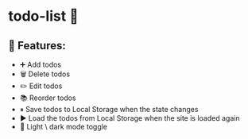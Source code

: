 # todo-list 📝

## 🚀 Features:

- ➕ Add todos
- 🗑️ Delete todos
- ✏️ Edit todos
- 📚 Reorder todos
- ⏸ Save todos to Local Storage when the state changes
- ▶️ Load the todos from Local Storage when the site is loaded again
- 🌙 Light \ dark mode toggle
